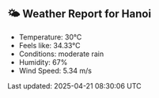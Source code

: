 <!-- WEATHER-START -->
## 🌤 Weather Report for Hanoi

- Temperature: 30°C
- Feels like: 34.33°C
- Conditions: moderate rain
- Humidity: 67%
- Wind Speed: 5.34 m/s

Last updated: 2025-04-21 08:30:06 UTC
<!-- WEATHER-END -->
